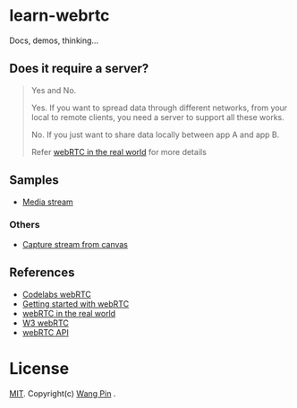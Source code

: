 # learn-webrtc
Docs, demos, thinking...

## Does it require a server?
> Yes and No.
>
> Yes. If you want to spread data through different networks, from your local to remote clients, you need a server to support all these works.
>
> No. If you just want to share data locally between app A and app B.
>
> Refer [webRTC in the real world](https://www.html5rocks.com/en/tutorials/webrtc/infrastructure/) for more details

## Samples

* [Media stream](https://rawgit.com/wangpin34/learn-webrtc/master/media-stream/index.html)

### Others
* [Capture stream from canvas](https://rawgit.com/wangpin34/learn-webrtc/master/capture-stream-from-canvas/index.html)

## References
* [Codelabs webRTC](https://codelabs.developers.google.com/codelabs/webrtc-web/#0)
* [Getting started with webRTC](https://www.html5rocks.com/en/tutorials/webrtc/basics/)
* [webRTC in the real world](https://www.html5rocks.com/en/tutorials/webrtc/infrastructure/)
* [W3 webRTC](https://www.w3.org/TR/webrtc/)
* [webRTC API](https://developer.mozilla.org/en-US/docs/Web/API/WebRTC_API)

# License
[MIT](https://opensource.org/licenses/MIT). Copyright(c) [Wang Pin](https://opensource.org/licenses/MIT) .
